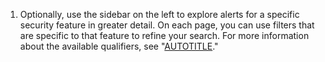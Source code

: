 1. Optionally, use the sidebar on the left to explore alerts for a specific security feature in greater detail. On each page, you can use filters that are specific to that feature to refine your search. For more information about the available qualifiers, see "[AUTOTITLE](/code-security/security-overview/filtering-alerts-in-security-overview)."
